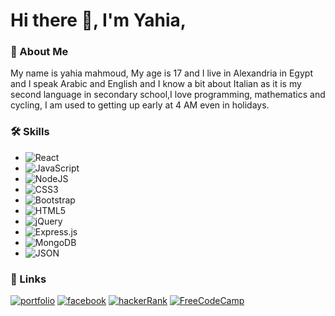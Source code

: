 # Hi there 👋, I'm Yahia,

### 🚀 About Me
My name is yahia mahmoud, My age is 17 and I live in Alexandria in Egypt and I speak Arabic and English and I know a bit about Italian as it is my second language in secondary school,I love programming, mathematics and cycling, I am used to getting up early at 4 AM even in holidays.

### 🛠 Skills
* ![React](https://img.shields.io/badge/react-%2320232a.svg?style=for-the-badge&logo=react&logoColor=%2361DAFB)   
* ![JavaScript](https://img.shields.io/badge/javascript-%23323330.svg?style=for-the-badge&logo=javascript&logoColor=%23F7DF1E)   
* ![NodeJS](https://img.shields.io/badge/node.js-6DA55F?style=for-the-badge&logo=node.js&logoColor=white)
* ![CSS3](https://img.shields.io/badge/css3-%231572B6.svg?style=for-the-badge&logo=css3&logoColor=white)
* ![Bootstrap](https://img.shields.io/badge/bootstrap-%23563D7C.svg?style=for-the-badge&logo=bootstrap&logoColor=white)   
* ![HTML5](https://img.shields.io/badge/html5-%23E34F26.svg?style=for-the-badge&logo=html5&logoColor=white)  
* ![jQuery](https://img.shields.io/badge/jquery-%230769AD.svg?style=for-the-badge&logo=jquery&logoColor=white)
* ![Express.js](https://img.shields.io/badge/express.js-%23404d59.svg?style=for-the-badge&logo=express&logoColor=%2361DAFB) 
* ![MongoDB](https://img.shields.io/badge/MongoDB-%234ea94b.svg?style=for-the-badge&logo=mongodb&logoColor=white)
* ![JSON](https://img.shields.io/badge/json-%234ea94b.svg?style=for-the-badge&logo=json)

### 🔗 Links
[![portfolio](https://img.shields.io/badge/my_portfolio-000?style=for-the-badge&logo=ko-fi&logoColor=white)](https://yahiamahmoud.netlify.app/)
[![facebook](https://img.shields.io/badge/facebook-0A66C2?style=for-the-badge&logo=facebook&logoColor=white)](https://www.facebook.com/yahia.mahmood.33)
[![hackerRank](https://img.shields.io/badge/hackerrank-1ba94c?style=for-the-badge&logo=hackerrank&logoColor=white)](https://www.hackerrank.com/yahiamahmood0123)
[![FreeCodeCamp](https://img.shields.io/badge/Freecodecamp-%23123.svg?&style=for-the-badge&logo=freecodecamp&logoColor=green)](https://www.freecodecamp.org/YahiaMahmoud)



